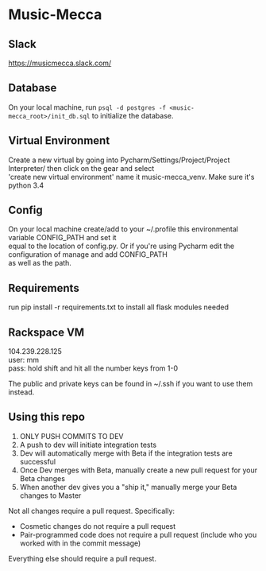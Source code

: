 # Music-Mecca

## Slack
https://musicmecca.slack.com/

## Database

On your local machine, run `psql -d postgres -f <music-mecca_root>/init_db.sql` to initialize the database.
 
## Virtual Environment 

Create a new virtual by going into Pycharm/Settings/Project/Project Interpreter/ then click on the gear and select <br>
'create new virtual environment' name it music-mecca_venv. Make sure it's python 3.4


## Config 

On your local machine create/add to your ~/.profile this environmental variable CONFIG_PATH and set it <br>
equal to the location of config.py. Or if you're using Pycharm edit the configuration of manage and add CONFIG_PATH <br>
as well as the path. 

## Requirements

run pip install -r requirements.txt to install all flask modules needed 

## Rackspace VM

104.239.228.125<br>
user: mm<br>
pass: hold shift and hit all the number keys from 1-0

The public and private keys can be found in ~/.ssh if you want to use them instead.

## Using this repo

1. ONLY PUSH COMMITS TO DEV
2. A push to dev will initiate integration tests
3. Dev will automatically merge with Beta if the integration tests are successful
4. Once Dev merges with Beta, manually create a new pull request for your Beta changes
5. When another dev gives you a "ship it," manually merge your Beta changes to Master

Not all changes require a pull request. Specifically:<br>
* Cosmetic changes do not require a pull request
* Pair-programmed code does not require a pull request (include who you worked with in the commit message)

Everything else should require a pull request.


